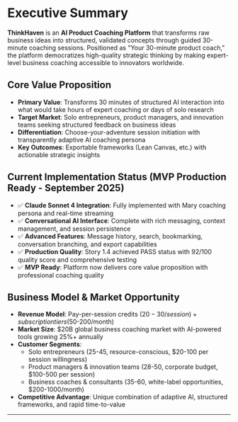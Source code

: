 # Executive Summary

**ThinkHaven** is an **AI Product Coaching Platform** that transforms raw business ideas into structured, validated concepts through guided 30-minute coaching sessions. Positioned as "Your 30-minute product coach," the platform democratizes high-quality strategic thinking by making expert-level business coaching accessible to innovators worldwide.

## **Core Value Proposition**
- **Primary Value**: Transforms 30 minutes of structured AI interaction into what would take hours of expert coaching or days of solo research
- **Target Market**: Solo entrepreneurs, product managers, and innovation teams seeking structured feedback on business ideas
- **Differentiation**: Choose-your-adventure session initiation with transparently adaptive AI coaching persona
- **Key Outcomes**: Exportable frameworks (Lean Canvas, etc.) with actionable strategic insights

## **Current Implementation Status** (MVP Production Ready - September 2025)
- ✅ **Claude Sonnet 4 Integration**: Fully implemented with Mary coaching persona and real-time streaming
- ✅ **Conversational AI Interface**: Complete with rich messaging, context management, and session persistence
- ✅ **Advanced Features**: Message history, search, bookmarking, conversation branching, and export capabilities
- ✅ **Production Quality**: Story 1.4 achieved PASS status with 92/100 quality score and comprehensive testing
- ✅ **MVP Ready**: Platform now delivers core value proposition with professional coaching quality

## **Business Model & Market Opportunity**
- **Revenue Model**: Pay-per-session credits ($20-30/session) + subscription tiers ($50-200/month)
- **Market Size**: $20B global business coaching market with AI-powered tools growing 25%+ annually
- **Customer Segments**: 
  - Solo entrepreneurs (25-45, resource-conscious, $20-100 per session willingness)
  - Product managers & innovation teams (28-50, corporate budget, $100-500 per session)
  - Business coaches & consultants (35-60, white-label opportunities, $200-1000/month)
- **Competitive Advantage**: Unique combination of adaptive AI, structured frameworks, and rapid time-to-value

---
